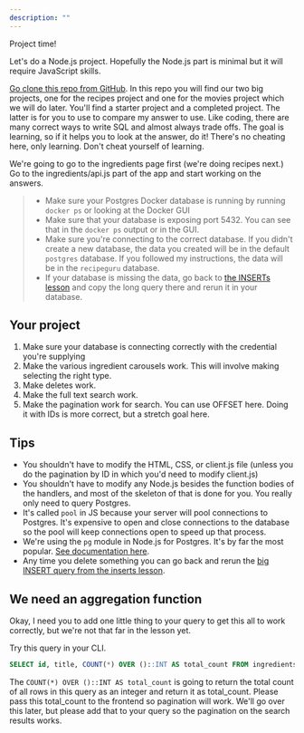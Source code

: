 ```yaml
---
description: ""
---
```


Project time!

Let's do a Node.js project. Hopefully the Node.js part is minimal but it will require JavaScript skills.

[Go clone this repo from GitHub][project]. In this repo you will find our two big projects, one for the recipes project and one for the movies project which we will do later. You'll find a starter project and a completed project. The latter is for you to use to compare my answer to use. Like coding, there are many correct ways to write SQL and almost always trade offs. The goal is learning, so if it helps you to look at the answer, do it! There's no cheating here, only learning. Don't cheat yourself of learning.

We're going to go to the ingredients page first (we're doing recipes next.) Go to the ingredients/api.js part of the app and start working on the answers.

> - Make sure your Postgres Docker database is running by running `docker ps` or looking at the Docker GUI
> - Make sure that your database is exposing port 5432. You can see that in the `docker ps` output or in the GUI.
> - Make sure you're connecting to the correct database. If you didn't create a new database, the data you created will be in the default `postgres` database. If you followed my instructions, the data will be in the `recipeguru` database.
> - If your database is missing the data, go back to [the INSERTs lesson][inserts] and copy the long query there and rerun it in your database.

## Your project

1. Make sure your database is connecting correctly with the credential you're supplying
1. Make the various ingredient carousels work. This will involve making selecting the right type.
1. Make deletes work.
1. Make the full text search work.
1. Make the pagination work for search. You can use OFFSET here. Doing it with IDs is more correct, but a stretch goal here.

## Tips

- You shouldn't have to modify the HTML, CSS, or client.js file (unless you do the pagination by ID in which you'd need to modify client.js)
- You shouldn't have to modify any Node.js besides the function bodies of the handlers, and most of the skeleton of that is done for you. You really only need to query Postgres.
- It's called `pool` in JS because your server will pool connections to Postgres. It's expensive to open and close connections to the database so the pool will keep connections open to speed up that process.
- We're using the `pg` module in Node.js for Postgres. It's by far the most popular. [See documentation here][pg].
- Any time you delete something you can go back and rerun the [big INSERT query from the inserts lesson][inserts].

## We need an aggregation function

Okay, I need you to add one little thing to your query to get this all to work correctly, but we're not that far in the lesson yet.

Try this query in your CLI.

```sql
SELECT id, title, COUNT(*) OVER ()::INT AS total_count FROM ingredients;
```

The `COUNT(*) OVER ()::INT AS total_count` is going to return the total count of all rows in this query as an integer and return it as total_count. Please pass this total_count to the frontend so pagination will work. We'll go over this later, but please add that to your query so the pagination on the search results works.

[project]: https://github.com/btholt/sql-apps
[pg]: https://node-postgres.com/
[inserts]: /lessons/data/inserts
